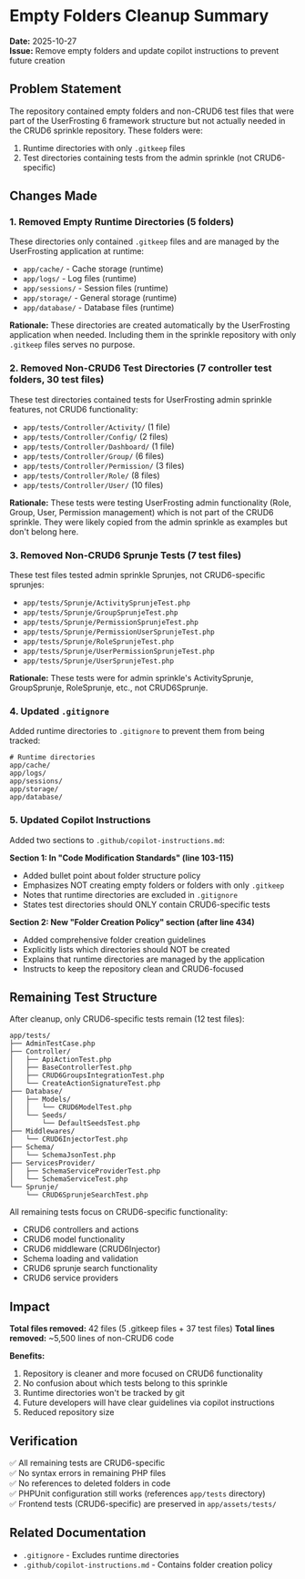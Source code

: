 # Empty Folders Cleanup Summary

**Date:** 2025-10-27  
**Issue:** Remove empty folders and update copilot instructions to prevent future creation

## Problem Statement

The repository contained empty folders and non-CRUD6 test files that were part of the UserFrosting 6 framework structure but not actually needed in the CRUD6 sprinkle repository. These folders were:

1. Runtime directories with only `.gitkeep` files
2. Test directories containing tests from the admin sprinkle (not CRUD6-specific)

## Changes Made

### 1. Removed Empty Runtime Directories (5 folders)

These directories only contained `.gitkeep` files and are managed by the UserFrosting application at runtime:

- `app/cache/` - Cache storage (runtime)
- `app/logs/` - Log files (runtime)
- `app/sessions/` - Session files (runtime)
- `app/storage/` - General storage (runtime)
- `app/database/` - Database files (runtime)

**Rationale:** These directories are created automatically by the UserFrosting application when needed. Including them in the sprinkle repository with only `.gitkeep` files serves no purpose.

### 2. Removed Non-CRUD6 Test Directories (7 controller test folders, 30 test files)

These test directories contained tests for UserFrosting admin sprinkle features, not CRUD6 functionality:

- `app/tests/Controller/Activity/` (1 file)
- `app/tests/Controller/Config/` (2 files)
- `app/tests/Controller/Dashboard/` (1 file)
- `app/tests/Controller/Group/` (6 files)
- `app/tests/Controller/Permission/` (3 files)
- `app/tests/Controller/Role/` (8 files)
- `app/tests/Controller/User/` (10 files)

**Rationale:** These tests were testing UserFrosting admin functionality (Role, Group, User, Permission management) which is not part of the CRUD6 sprinkle. They were likely copied from the admin sprinkle as examples but don't belong here.

### 3. Removed Non-CRUD6 Sprunje Tests (7 test files)

These test files tested admin sprinkle Sprunjes, not CRUD6-specific sprunjes:

- `app/tests/Sprunje/ActivitySprunjeTest.php`
- `app/tests/Sprunje/GroupSprunjeTest.php`
- `app/tests/Sprunje/PermissionSprunjeTest.php`
- `app/tests/Sprunje/PermissionUserSprunjeTest.php`
- `app/tests/Sprunje/RoleSprunjeTest.php`
- `app/tests/Sprunje/UserPermissionSprunjeTest.php`
- `app/tests/Sprunje/UserSprunjeTest.php`

**Rationale:** These tests were for admin sprinkle's ActivitySprunje, GroupSprunje, RoleSprunje, etc., not CRUD6Sprunje.

### 4. Updated `.gitignore`

Added runtime directories to `.gitignore` to prevent them from being tracked:

```gitignore
# Runtime directories
app/cache/
app/logs/
app/sessions/
app/storage/
app/database/
```

### 5. Updated Copilot Instructions

Added two sections to `.github/copilot-instructions.md`:

**Section 1: In "Code Modification Standards" (line 103-115)**
- Added bullet point about folder structure policy
- Emphasizes NOT creating empty folders or folders with only `.gitkeep`
- Notes that runtime directories are excluded in `.gitignore`
- States test directories should ONLY contain CRUD6-specific tests

**Section 2: New "Folder Creation Policy" section (after line 434)**
- Added comprehensive folder creation guidelines
- Explicitly lists which directories should NOT be created
- Explains that runtime directories are managed by the application
- Instructs to keep the repository clean and CRUD6-focused

## Remaining Test Structure

After cleanup, only CRUD6-specific tests remain (12 test files):

```
app/tests/
├── AdminTestCase.php
├── Controller/
│   ├── ApiActionTest.php
│   ├── BaseControllerTest.php
│   ├── CRUD6GroupsIntegrationTest.php
│   └── CreateActionSignatureTest.php
├── Database/
│   ├── Models/
│   │   └── CRUD6ModelTest.php
│   └── Seeds/
│       └── DefaultSeedsTest.php
├── Middlewares/
│   └── CRUD6InjectorTest.php
├── Schema/
│   └── SchemaJsonTest.php
├── ServicesProvider/
│   ├── SchemaServiceProviderTest.php
│   └── SchemaServiceTest.php
└── Sprunje/
    └── CRUD6SprunjeSearchTest.php
```

All remaining tests focus on CRUD6-specific functionality:
- CRUD6 controllers and actions
- CRUD6 model functionality
- CRUD6 middleware (CRUD6Injector)
- Schema loading and validation
- CRUD6 sprunje search functionality
- CRUD6 service providers

## Impact

**Total files removed:** 42 files (5 .gitkeep files + 37 test files)
**Total lines removed:** ~5,500 lines of non-CRUD6 code

**Benefits:**
1. Repository is cleaner and more focused on CRUD6 functionality
2. No confusion about which tests belong to this sprinkle
3. Runtime directories won't be tracked by git
4. Future developers will have clear guidelines via copilot instructions
5. Reduced repository size

## Verification

✅ All remaining tests are CRUD6-specific  
✅ No syntax errors in remaining PHP files  
✅ No references to deleted folders in code  
✅ PHPUnit configuration still works (references `app/tests` directory)  
✅ Frontend tests (CRUD6-specific) are preserved in `app/assets/tests/`

## Related Documentation

- `.gitignore` - Excludes runtime directories
- `.github/copilot-instructions.md` - Contains folder creation policy
